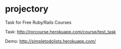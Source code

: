 projectory
==========

Task for Free Ruby/Rails Courses

Task: http://rorcourse.herokuapp.com/course/test_task

Demo: http://simpletodolists.herokuapp.com/
